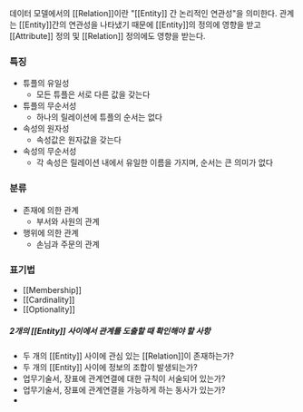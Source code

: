 데이터 모델에서의 [[Relation]]이란 "[[Entity]] 간 논리적인 연관성"을 의미한다. 관계는 [[Entity]]간의 연관성을 나타냈기 때문에 [[Entity]]의 정의에 영향을 받고 [[Attribute]] 정의 및 [[Relation]] 정의에도 영향을 받는다.
### 특징
- 튜플의 유일성
	- 모든 튜플은 서로 다른 값을 갖는다
- 튜플의 무순서성
	- 하나의 릴레이션에 튜플의 순서는 없다
- 속성의 원자성
	- 속성값은 원자값을 갖는다
- 속성의 무순서성
	- 각 속성은 릴레이션 내에서 유일한 이름을 가지며, 순서는 큰 의미가 없다

### 분류
- 존재에 의한 관계
	- 부서와 사원의 관계
- 행위에 의한 관계
	- 손님과 주문의 관계

### 표기법
- [[Membership]]
- [[Cardinality]]
- [[Optionality]]

##### 2개의 [[Entity]] 사이에서 관계를 도출할 때 확인해야 할 사항
- 두 개의 [[Entity]] 사이에 관심 있는 [[Relation]]이 존재하는가?
- 두 개의 [[Entity]] 사이에 정보의 조합이 발생되는가?
- 업무기술서, 장표에 관계연결에 대한 규칙이 서술되어 있는가?
- 업무기술서, 장표에 관계연결을 가능하게 하는 동사가 있는가?
- 